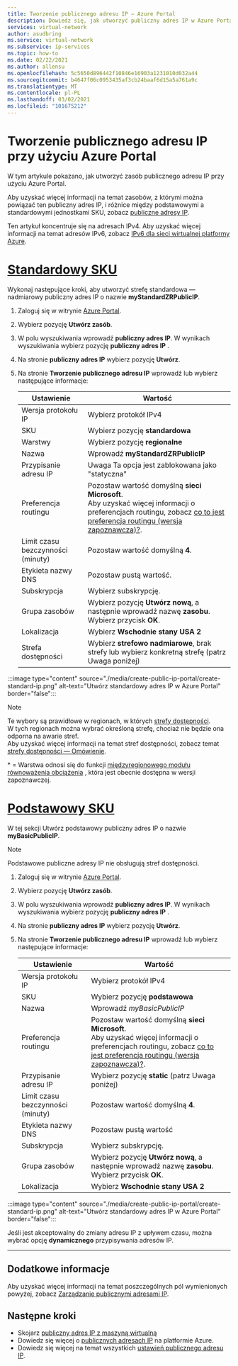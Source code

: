 ```yaml
---
title: Tworzenie publicznego adresu IP — Azure Portal
description: Dowiedz się, jak utworzyć publiczny adres IP w Azure Portal
services: virtual-network
author: asudbring
ms.service: virtual-network
ms.subservice: ip-services
ms.topic: how-to
ms.date: 02/22/2021
ms.author: allensu
ms.openlocfilehash: 5c5650d896442f10846e16903a1231010d032a44
ms.sourcegitcommit: b4647f06c0953435af3cb24baaf6d15a5a761a9c
ms.translationtype: MT
ms.contentlocale: pl-PL
ms.lasthandoff: 03/02/2021
ms.locfileid: "101675212"
---
```

# <a name="create-a-public-ip-address-using-the-azure-portal"></a>Tworzenie publicznego adresu IP przy użyciu Azure Portal

W tym artykule pokazano, jak utworzyć zasób publicznego adresu IP przy użyciu Azure Portal. 

Aby uzyskać więcej informacji na temat zasobów, z którymi można powiązać ten publiczny adres IP, i różnice między podstawowymi a standardowymi jednostkami SKU, zobacz [publiczne adresy IP](./public-ip-addresses.md). 

Ten artykuł koncentruje się na adresach IPv4. Aby uzyskać więcej informacji na temat adresów IPv6, zobacz [IPv6 dla sieci wirtualnej platformy Azure](./ipv6-overview.md).

# <a name="standard-sku"></a>[**Standardowy SKU**](#tab/option-create-public-ip-standard-zones)

Wykonaj następujące kroki, aby utworzyć strefę standardowa — nadmiarowy publiczny adres IP o nazwie **myStandardZRPublicIP**.

1. Zaloguj się w witrynie [Azure Portal](https://portal.azure.com/).
2. Wybierz pozycję **Utwórz zasób**. 
3. W polu wyszukiwania wprowadź **publiczny adres IP**. W wynikach wyszukiwania wybierz pozycję **publiczny adres IP** .
4. Na stronie **publiczny adres IP** wybierz pozycję **Utwórz**.
5. Na stronie **Tworzenie publicznego adresu IP** wprowadź lub wybierz następujące informacje: 

    | Ustawienie                 | Wartość                       |
    | ---                     | ---                         |
    | Wersja protokołu IP              | Wybierz protokół IPv4                 |    
    | SKU                     | Wybierz pozycję **standardowa**         |
    | Warstwy                   | Wybierz pozycję **regionalne**         |
    | Nazwa                    | Wprowadź **myStandardZRPublicIP**          |
    | Przypisanie adresu IP   | Uwaga Ta opcja jest zablokowana jako "statyczna"                                        |
    | Preferencja routingu      | Pozostaw wartość domyślną **sieci Microsoft**. </br> Aby uzyskać więcej informacji o preferencjach routingu, zobacz [co to jest preferencja routingu (wersja zapoznawcza)?](./routing-preference-overview.md). |
    | Limit czasu bezczynności (minuty)  | Pozostaw wartość domyślną **4**.        |
    | Etykieta nazwy DNS          | Pozostaw pustą wartość.    |
    | Subskrypcja            | Wybierz subskrypcję.   |
    | Grupa zasobów          | Wybierz pozycję **Utwórz nową**, a następnie wprowadź nazwę **zasobu**. </br> Wybierz przycisk **OK**. |
    | Lokalizacja                | Wybierz **Wschodnie stany USA 2**      |
    | Strefa dostępności       | Wybierz **strefowo nadmiarowe**, brak strefy lub wybierz konkretną strefę (patrz Uwaga poniżej) |

:::image type="content" source="./media/create-public-ip-portal/create-standard-ip.png" alt-text="Utwórz standardowy adres IP w Azure Portal" border="false":::

> [!NOTE]
> Te wybory są prawidłowe w regionach, w których [strefy dostępności](../availability-zones/az-overview.md?toc=%2fazure%2fvirtual-network%2ftoc.json#availability-zones). </br>
W tych regionach można wybrać określoną strefę, chociaż nie będzie ona odporna na awarie stref. </br> Aby uzyskać więcej informacji na temat stref dostępności, zobacz temat [strefy dostępności — Omówienie](https://docs.microsoft.com/azure/availability-zones/az-overview).

\* = Warstwa odnosi się do funkcji [międzyregionowego modułu równoważenia obciążenia](../load-balancer/cross-region-overview.md) , która jest obecnie dostępna w wersji zapoznawczej.

# <a name="basic-sku"></a>[**Podstawowy SKU**](#tab/option-create-public-ip-basic)

W tej sekcji Utwórz podstawowy publiczny adres IP o nazwie **myBasicPublicIP**. 

> [!NOTE]
> Podstawowe publiczne adresy IP nie obsługują stref dostępności.

1. Zaloguj się w witrynie [Azure Portal](https://portal.azure.com/).
2. Wybierz pozycję **Utwórz zasób**. 
3. W polu wyszukiwania wprowadź **publiczny adres IP**. W wynikach wyszukiwania wybierz pozycję **publiczny adres IP** .
4. Na stronie **publiczny adres IP** wybierz pozycję **Utwórz**.
5. Na stronie **Tworzenie publicznego adresu IP** wprowadź lub wybierz następujące informacje: 

    | Ustawienie                 | Wartość                       |
    | ---                     | ---                         |
    | Wersja protokołu IP              | Wybierz protokół IPv4                 |    
    | SKU                     | Wybierz pozycję **podstawowa**         |
    | Nazwa                    | Wprowadź *myBasicPublicIP*          |
    | Preferencja routingu      | Pozostaw wartość domyślną **sieci Microsoft**. </br> Aby uzyskać więcej informacji o preferencjach routingu, zobacz [co to jest preferencja routingu (wersja zapoznawcza)?](./routing-preference-overview.md). |
    | Przypisanie adresu IP   | Wybierz pozycję **static** (patrz Uwaga poniżej)                                     |
    | Limit czasu bezczynności (minuty)  | Pozostaw wartość domyślną **4**.       |
    | Etykieta nazwy DNS          | Pozostaw pustą wartość    |
    | Subskrypcja            | Wybierz subskrypcję.   |
    | Grupa zasobów          | Wybierz pozycję **Utwórz nową**, a następnie wprowadź nazwę **zasobu**. </br> Wybierz przycisk **OK**. |
    | Lokalizacja                | Wybierz **Wschodnie stany USA 2**      |

:::image type="content" source="./media/create-public-ip-portal/create-standard-ip.png" alt-text="Utwórz standardowy adres IP w Azure Portal" border="false":::

Jeśli jest akceptowalny do zmiany adresu IP z upływem czasu, można wybrać opcję **dynamicznego** przypisywania adresów IP.

---

## <a name="additional-information"></a>Dodatkowe informacje 

Aby uzyskać więcej informacji na temat poszczególnych pól wymienionych powyżej, zobacz [Zarządzanie publicznymi adresami IP](./virtual-network-public-ip-address.md#create-a-public-ip-address).

## <a name="next-steps"></a>Następne kroki
- Skojarz [publiczny adres IP z maszyną wirtualną](./associate-public-ip-address-vm.md#azure-portal)
- Dowiedz się więcej o [publicznych adresach IP](./public-ip-addresses.md#public-ip-addresses) na platformie Azure.
- Dowiedz się więcej na temat wszystkich [ustawień publicznego adresu IP](virtual-network-public-ip-address.md#create-a-public-ip-address).